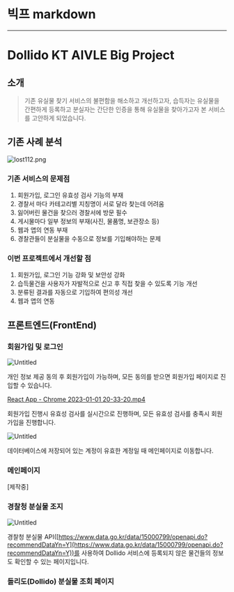 # 빅프 markdown

---

# Dollido KT AIVLE Big Project

## 소개

> 기존 유실물 찾기 서비스의 불편함을 해소하고 개선하고자, 습득자는 유실물을 간편하게 등록하고 분실자는 간단한 인증을 통해 유실물을 찾아가고자 본 서비스를 고안하게 되었습니다.
> 

## 기존 사례 분석

![lost112.png](%E1%84%87%E1%85%B5%E1%86%A8%E1%84%91%E1%85%B3%20markdown%20dbee8c358d8640e5b98179d884dfb0fe/lost112.png)

### 기존 서비스의 문제점

1. 회원가입, 로그인 유효성 검사 기능의 부재
2. 경찰서 마다 카테고리별 지칭명이 서로 달라 찾는데 어려움
3. 잃어버린 물건을 찾으러 경찰서에 방문 필수
4. 게시물마다 일부 정보의 부재(사진, 물품명, 보관장소 등)
5. 웹과 앱의 연동 부재
6. 경찰관들이 분실물을 수동으로 정보를 기입해야하는 문제

### 이번 프로젝트에서 개선할 점

1. 회원가입, 로그인 기능 강화 및 보안성 강화
2. 습득물건을 사용자가 자발적으로 신고 후 직접 찾을 수 있도록 기능 개선
3. 분류된 결과를 자동으로 기입하여 편의성 개선
4. 웹과 앱의 연동

## 프론트엔드(FrontEnd)

### 회원가입 및 로그인

![Untitled](%E1%84%87%E1%85%B5%E1%86%A8%E1%84%91%E1%85%B3%20markdown%20dbee8c358d8640e5b98179d884dfb0fe/Untitled.png)

개인 정보 제공 동의 후 회원가입이 가능하며,  모든 동의를 받으면 회원가입 페이지로 진입할 수 있습니다.

[React App - Chrome 2023-01-01 20-33-20.mp4](%E1%84%87%E1%85%B5%E1%86%A8%E1%84%91%E1%85%B3%20markdown%20dbee8c358d8640e5b98179d884dfb0fe/React_App_-_Chrome_2023-01-01_20-33-20.mp4)

회원가입 진행시 유효성 검사를 실시간으로 진행하며, 모든 유효성 검사를 충족시 회원가입을 진행합니다.

![Untitled](%E1%84%87%E1%85%B5%E1%86%A8%E1%84%91%E1%85%B3%20markdown%20dbee8c358d8640e5b98179d884dfb0fe/Untitled%201.png)

데이터베이스에 저장되어 있는 계정이 유효한 계정일 때 메인페이지로 이동합니다.

### 메인페이지

[제작중]

### 경찰청 분실물 조지

![Untitled](%E1%84%87%E1%85%B5%E1%86%A8%E1%84%91%E1%85%B3%20markdown%20dbee8c358d8640e5b98179d884dfb0fe/Untitled%202.png)

경찰청 분실물 API([https://www.data.go.kr/data/15000799/openapi.do?recommendDataYn=Y](https://www.data.go.kr/data/15000799/openapi.do?recommendDataYn=Y))를 사용하여 Dollido 서비스에 등록되지 않은 물건들의 정보도 확인할 수 있는 페이지입니다.

### 돌리도(Dollido) 분실물 조회 페이지